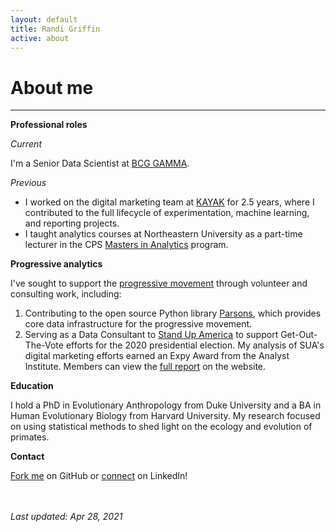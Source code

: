 ```yaml
---
layout: default
title: Randi Griffin
active: about
---
```


<p><h1>About me</h1></p>

___

**Professional roles**

*Current*

I'm a Senior Data Scientist at [BCG GAMMA](https://www.bcg.com/beyond-consulting/bcg-gamma/default). 

*Previous*

* I worked on the digital marketing team at [KAYAK](https://www.kayak.com/) for 2.5 years, where I contributed to the full lifecycle of experimentation, machine learning, and reporting projects.
* I taught analytics courses at Northeastern University as a part-time lecturer in the CPS [Masters in Analytics](https://cps.northeastern.edu/program/master-of-professional-studies-in-analytics-online/) program.

**Progressive analytics**

I've sought to support the [progressive movement](https://www.guide.progressivedatajobs.org/02_what_is_prog_analytics) through volunteer and consulting work, including:

1. Contributing to the open source Python library [Parsons](https://move-coop.github.io/parsons/html/index.html), which provides core data infrastructure for the progressive movement. 
2. Serving as a Data Consultant to [Stand Up America](https://www.standupamerica.com/) to support Get-Out-The-Vote efforts for the 2020 presidential election. My analysis of SUA's digital marketing efforts earned an Expy Award from the Analyst Institute. Members can view the [full report](https://members.analystinstitute.org/research/stand-up-america-electoral-advertising-program-11988?mc_cid=ad56434e15&mc_eid=74b6c8c8cb) on the website. 

**Education**

I hold a PhD in Evolutionary Anthropology from Duke University and a BA in Human Evolutionary Biology from Harvard University. My research focused on using statistical methods to shed light on the ecology and evolution of primates. 

**Contact**

[Fork me](https://github.com/rgriff23) on GitHub or [connect](https://www.linkedin.com/in/randigriffin) on LinkedIn! 

<br></br>
*Last updated: Apr 28, 2021*